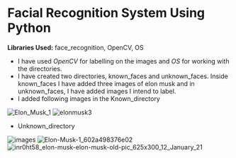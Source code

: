 # Facial Recognition System Using Python

**Libraries Used:** face_recognition, OpenCV, OS

- I have used _OpenCV_ for labelling on the images and _OS_ for working with the directories.
- I have created two directories, known_faces and unknown_faces. Inside known_faces I have added three images of elon musk and in unknown_faces, I have added images I intend to label.
- I added following images in the Known_directory

![Elon_Musk_1](https://user-images.githubusercontent.com/84052591/132956385-19984a97-4277-4c96-9d68-3ed15c532024.jpeg)
![elonmusk3](https://user-images.githubusercontent.com/84052591/132956386-49e7ab9b-14f3-4ebb-9254-50de124aa6ba.jpeg)

- Unknown_directory

![images](https://user-images.githubusercontent.com/84052591/132956445-fbe73c12-0024-45f9-88e9-b638637596ac.jpeg)
![Elon-Musk-1_602a498376e02](https://user-images.githubusercontent.com/84052591/132956446-0f0f4538-ed66-479d-b6a4-1db39ddd382c.png)
![inr0ht58_elon-musk-elon-musk-old-pic_625x300_12_January_21](https://user-images.githubusercontent.com/84052591/132956490-931040b2-ff18-4b43-bed6-54dc04cf4dbc.jpg)

